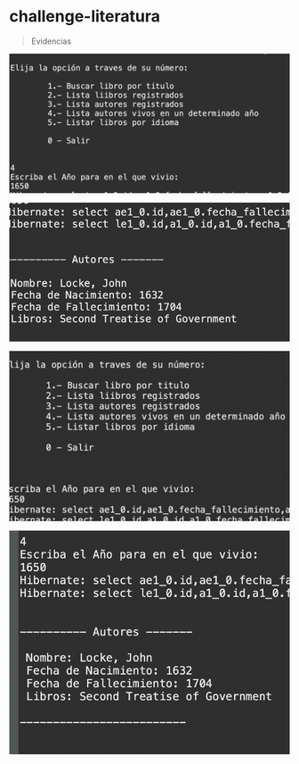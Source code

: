 # challenge-literatura

>Evidencias 

![alt text](image.png)

![alt text](image-1.png)

![alt text](image-2.png)

![alt text](image-3.png)